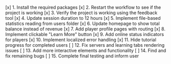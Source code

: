 [x] 1. Install the required packages
[x] 2. Restart the workflow to see if the project is working
[x] 3. Verify the project is working using the feedback tool
[x] 4. Update session duration to 12 hours
[x] 5. Implement file-based statistics reading from users folder
[x] 6. Update homepage to show total balance instead of revenue
[x] 7. Add player profile pages with routing
[x] 8. Implement clickable "Learn More" button
[x] 9. Add online status indicators for players
[x] 10. Implement localized error handling
[x] 11. Hide tutorial progress for completed users
[ ] 12. Fix servers and learning tabs rendering issues
[ ] 13. Add more interactive elements and functionality
[ ] 14. Find and fix remaining bugs
[ ] 15. Complete final testing and inform user